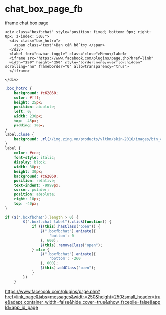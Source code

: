 # chat_box_page_fb
iframe chat box page
```
<div class="boxfbchat" style="position: fixed; bottom: 0px; right: 0px; z-index: 500;">
  <div class="box_hotro">
    <span class="text">Bạn cần hỗ trợ </span>
  </div>
  <label for="navbar-toggle" class="close">Menu</label>
  <iframe src="https://www.facebook.com/plugins/page.php?href=link"
  width="250" height="250" style="border:none;overflow:hidden" scrolling="no" frameborder="0" allowtransparency="true">
  </iframe>
  
</div>
```

```css
.box_hotro {
    background: #c62860;
    color: #fff;
    height: 25px;
    position: absolute;
    left: 0;
    width: 230px;
    top: -45px;
    padding: 10px;
}
label.close {
    background: url(//img.zing.vn/products/vltkm/skin-2016/images/btn_close.gif) no-repeat;
}
label {
    color: #ccc;
    font-style: italic;
    display: block;
    width: 30px;
    height: 30px;
    background: #c62860;
    position: relative;
    text-indent: -9999px;
    cursor: pointer;
    position: absolute;
    right: 10px;
    top: -40px;
}
```

```javascript
if ($('.boxfbchat').length > 0) {
        $(".boxfbchat label").click(function() {
            if ($(this).hasClass("open")) {
                $(".boxfbchat").animate({
                    'bottom': 0
                }, 600);
                $(this).removeClass("open");
            } else {
                $(".boxfbchat").animate({
                    'bottom': -260
                }, 600);
                $(this).addClass("open");
            }
        })
    }
```
https://www.facebook.com/plugins/page.php?href=link_page&tabs=messages&width=250&height=250&small_header=true&adapt_container_width=false&hide_cover=true&show_facepile=false&appId=app_id_page

